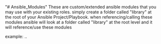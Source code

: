 "# Ansible_Modules" 
These are custom/extended ansible modules that you may use with your existing roles.
simply create a folder called "library" at the root of your Ansible Project/Playbook.
when referencing/calling these modules ansible will look at a folder called "library" at the root level and it will reference/use these modules

example:
..
